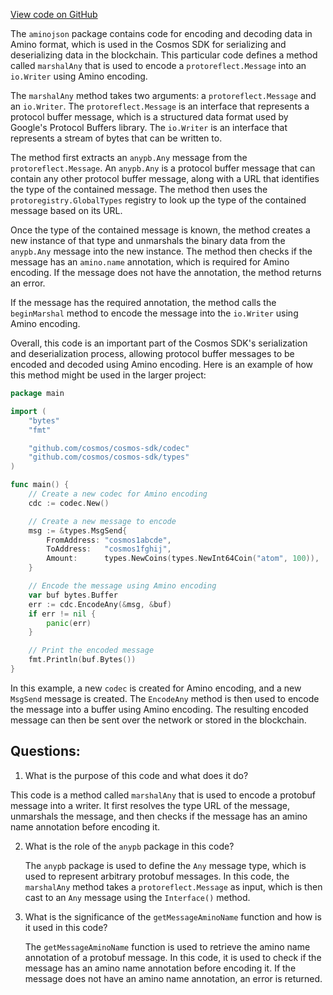 [View code on GitHub](https://github.com/cosmos/cosmos-sdk.git/x/tx/signing/aminojson/any.go)

The `aminojson` package contains code for encoding and decoding data in Amino format, which is used in the Cosmos SDK for serializing and deserializing data in the blockchain. This particular code defines a method called `marshalAny` that is used to encode a `protoreflect.Message` into an `io.Writer` using Amino encoding.

The `marshalAny` method takes two arguments: a `protoreflect.Message` and an `io.Writer`. The `protoreflect.Message` is an interface that represents a protocol buffer message, which is a structured data format used by Google's Protocol Buffers library. The `io.Writer` is an interface that represents a stream of bytes that can be written to.

The method first extracts an `anypb.Any` message from the `protoreflect.Message`. An `anypb.Any` is a protocol buffer message that can contain any other protocol buffer message, along with a URL that identifies the type of the contained message. The method then uses the `protoregistry.GlobalTypes` registry to look up the type of the contained message based on its URL.

Once the type of the contained message is known, the method creates a new instance of that type and unmarshals the binary data from the `anypb.Any` message into the new instance. The method then checks if the message has an `amino.name` annotation, which is required for Amino encoding. If the message does not have the annotation, the method returns an error.

If the message has the required annotation, the method calls the `beginMarshal` method to encode the message into the `io.Writer` using Amino encoding.

Overall, this code is an important part of the Cosmos SDK's serialization and deserialization process, allowing protocol buffer messages to be encoded and decoded using Amino encoding. Here is an example of how this method might be used in the larger project:

```go
package main

import (
	"bytes"
	"fmt"

	"github.com/cosmos/cosmos-sdk/codec"
	"github.com/cosmos/cosmos-sdk/types"
)

func main() {
	// Create a new codec for Amino encoding
	cdc := codec.New()

	// Create a new message to encode
	msg := &types.MsgSend{
		FromAddress: "cosmos1abcde",
		ToAddress:   "cosmos1fghij",
		Amount:      types.NewCoins(types.NewInt64Coin("atom", 100)),
	}

	// Encode the message using Amino encoding
	var buf bytes.Buffer
	err := cdc.EncodeAny(&msg, &buf)
	if err != nil {
		panic(err)
	}

	// Print the encoded message
	fmt.Println(buf.Bytes())
}
```

In this example, a new `codec` is created for Amino encoding, and a new `MsgSend` message is created. The `EncodeAny` method is then used to encode the message into a buffer using Amino encoding. The resulting encoded message can then be sent over the network or stored in the blockchain.
## Questions: 
 1. What is the purpose of this code and what does it do?
   
   This code is a method called `marshalAny` that is used to encode a protobuf message into a writer. It first resolves the type URL of the message, unmarshals the message, and then checks if the message has an amino name annotation before encoding it.

2. What is the role of the `anypb` package in this code?

   The `anypb` package is used to define the `Any` message type, which is used to represent arbitrary protobuf messages. In this code, the `marshalAny` method takes a `protoreflect.Message` as input, which is then cast to an `Any` message using the `Interface()` method.

3. What is the significance of the `getMessageAminoName` function and how is it used in this code?

   The `getMessageAminoName` function is used to retrieve the amino name annotation of a protobuf message. In this code, it is used to check if the message has an amino name annotation before encoding it. If the message does not have an amino name annotation, an error is returned.